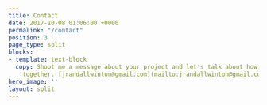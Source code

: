 ```yaml
---
title: Contact
date: 2017-10-08 01:06:00 +0000
permalink: "/contact"
position: 3
page_type: split
blocks:
- template: text-block
  copy: Shoot me a message about your project and let's talk about how we can work
    together. [jrandallwinton@gmail.com](mailto:jrandallwinton@gmail.com).
hero_image: ''
layout: split
---
```

